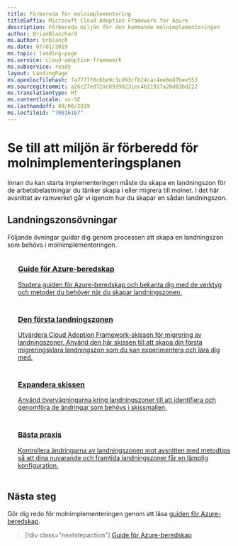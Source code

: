 ```yaml
---
title: Förbereda för molnimplementering
titleSuffix: Microsoft Cloud Adoption Framework for Azure
description: Förbereda miljön för den kommande molnimplementeringen
author: BrianBlanchard
ms.author: brblanch
ms.date: 07/01/2019
ms.topic: landing-page
ms.service: cloud-adoption-framework
ms.subservice: ready
layout: LandingPage
ms.openlocfilehash: fa7777f0c6be9c3cd93cfb24cac4ee8e87bee553
ms.sourcegitcommit: a26c27ed72ac89198231ec4b11917a20d03bd222
ms.translationtype: HT
ms.contentlocale: sv-SE
ms.lasthandoff: 09/06/2019
ms.locfileid: "70816167"
---
```

<!-- markdownlint-disable MD026 -->

# <a name="ensure-the-environment-is-prepared-for-the-cloud-adoption-plan"></a>Se till att miljön är förberedd för molnimplementeringsplanen

Innan du kan starta implementeringen måste du skapa en landningszon för de arbetsbelastningar du tänker skapa i eller migrera till molnet. I det här avsnittet av ramverket går vi igenom hur du skapar en sådan landningszon.

## <a name="landing-zone-exercises"></a>Landningszonsövningar

Följande övningar guidar dig genom processen att skapa en landningszon som behövs i molnimplementeringen.

<!-- markdownlint-disable MD033 -->

<ul class="panelContent cardsF">
    <li style="display: flex; flex-direction: column;">
        <a href="./azure-readiness-guide/index.md">
            <div class="cardSize">
                <div class="cardPadding" style="padding-bottom:10px;">
                    <div class="card" style="padding-bottom:10px;">
                        <div class="cardImageOuter">
                            <div class="cardImage">
                                <img alt="" src="../_images/icons/1.png" data-linktype="external">
                            </div>
                        </div>
                        <div class="cardText" style="padding-left:0px;">
                            <h3>Guide för Azure-beredskap</h3>
Studera guiden för Azure-beredskap och bekanta dig med de verktyg och metoder du behöver när du skapar landningszonen.
                        </div>
                    </div>
                </div>
            </div>
        </a>
    </li>
    <li style="display: flex; flex-direction: column;">
        <a href="./azure-readiness-guide/migration-landing-zone.md">
            <div class="cardSize">
                <div class="cardPadding" style="padding-bottom:10px;">
                    <div class="card" style="padding-bottom:10px;">
                        <div class="cardImageOuter">
                            <div class="cardImage">
                                <img alt="" src="../_images/icons/2.png" data-linktype="external">
                            </div>
                        </div>
                        <div class="cardText" style="padding-left:0px;">
                            <h3>Den första landningszonen</h3>
Utvärdera Cloud Adoption Framework-skissen för migrering av landningszoner. Använd den här skissen till att skapa din första migreringsklara landningszon som du kan experimentera och lära dig med.
                        </div>
                    </div>
                </div>
            </div>
        </a>
    </li>
    <li style="display: flex; flex-direction: column;">
        <a href="./considerations/index.md">
            <div class="cardSize">
                <div class="cardPadding" style="padding-bottom:10px;">
                    <div class="card" style="padding-bottom:10px;">
                        <div class="cardImageOuter">
                            <div class="cardImage">
                                <img alt="" src="../_images/icons/3.png" data-linktype="external">
                            </div>
                        </div>
                        <div class="cardText" style="padding-left:0px;">
                            <h3>Expandera skissen</h3>
Använd övervägningarna kring landningszoner till att identifiera och genomföra de ändringar som behövs i skissmallen.
                        </div>
                    </div>
                </div>
            </div>
        </a>
    </li>
    <li style="display: flex; flex-direction: column;">
        <a href="./azure-best-practices/index.md">
            <div class="cardSize">
                <div class="cardPadding" style="padding-bottom:10px;">
                    <div class="card" style="padding-bottom:10px;">
                        <div class="cardImageOuter">
                            <div class="cardImage">
                                <img alt="" src="../_images/icons/4.png" data-linktype="external">
                            </div>
                        </div>
                        <div class="cardText" style="padding-left:0px;">
                            <h3>Bästa praxis</h3>
Kontrollera ändringarna av landningszonen mot avsnitten med metodtips så att dina nuvarande och framtida landningszoner får en lämplig konfiguration.
                        </div>
                    </div>
                </div>
            </div>
        </a>
    </li>
</ul>

<!-- markdownlint-enable MD033 -->

## <a name="next-steps"></a>Nästa steg

Gör dig redo för molnimplementeringen genom att läsa [guiden för Azure-beredskap](./azure-readiness-guide/index.md).

> [!div class="nextstepaction"]
> [Guide för Azure-beredskap](./azure-readiness-guide/index.md)
